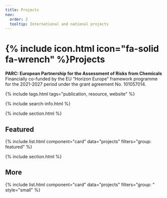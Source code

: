 ```yaml
---
title: Projects
nav:
  order: 2
  tooltip: International and national projects
---
```


# {% include icon.html icon="fa-solid fa-wrench" %}Projects

**PARC: European Partnership for the Assessment of Risks from Chemicals**
Financially co-funded by the EU “Horizon Europe” framework programme for the 2021-2027 period under the grant agreement No. 101057014.

{% include tags.html tags="publication, resource, website" %}

{% include search-info.html %}

{% include section.html %}

## Featured

{% include list.html component="card" data="projects" filters="group: featured" %}

{% include section.html %}

## More

{% include list.html component="card" data="projects" filters="group: " style="small" %}

